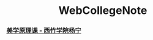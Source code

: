 <h1 style="text-align:center"> WebCollegeNote </h1>

### [美学原理课 - 西竹学院杨宁](./%E7%BE%8E%E5%AD%A6%E5%8E%9F%E7%90%86%E8%AF%BE%20-%20%E8%A5%BF%E7%AB%B9%E5%AD%A6%E9%99%A2%E6%9D%A8%E5%AE%81/)


